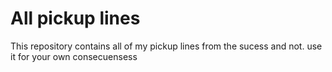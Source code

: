 # All pickup lines
 This repository contains all of my pickup lines from the sucess and not. use it for your own consecuensess

